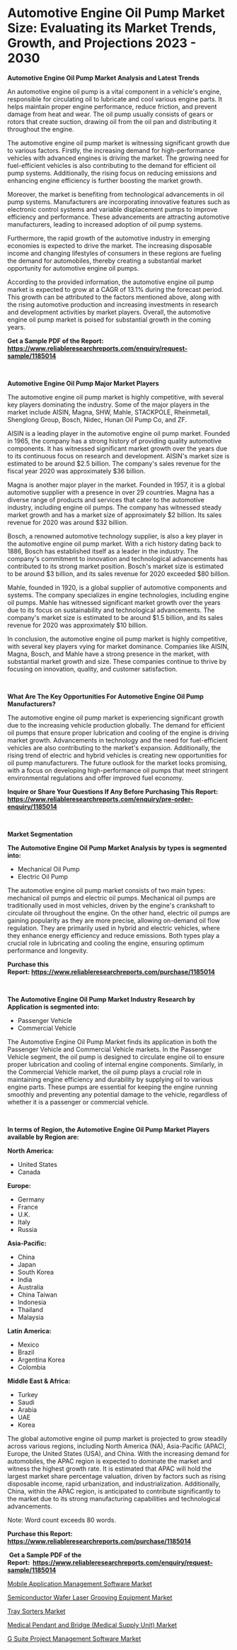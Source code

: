 <p><h1>Automotive Engine Oil Pump Market Size: Evaluating its Market Trends, Growth, and Projections 2023 - 2030</h1></p><p><strong>Automotive Engine Oil Pump Market Analysis and Latest Trends</strong></p>
<p><p>An automotive engine oil pump is a vital component in a vehicle's engine, responsible for circulating oil to lubricate and cool various engine parts. It helps maintain proper engine performance, reduce friction, and prevent damage from heat and wear. The oil pump usually consists of gears or rotors that create suction, drawing oil from the oil pan and distributing it throughout the engine.</p><p>The automotive engine oil pump market is witnessing significant growth due to various factors. Firstly, the increasing demand for high-performance vehicles with advanced engines is driving the market. The growing need for fuel-efficient vehicles is also contributing to the demand for efficient oil pump systems. Additionally, the rising focus on reducing emissions and enhancing engine efficiency is further boosting the market growth.</p><p>Moreover, the market is benefiting from technological advancements in oil pump systems. Manufacturers are incorporating innovative features such as electronic control systems and variable displacement pumps to improve efficiency and performance. These advancements are attracting automotive manufacturers, leading to increased adoption of oil pump systems.</p><p>Furthermore, the rapid growth of the automotive industry in emerging economies is expected to drive the market. The increasing disposable income and changing lifestyles of consumers in these regions are fueling the demand for automobiles, thereby creating a substantial market opportunity for automotive engine oil pumps.</p><p>According to the provided information, the automotive engine oil pump market is expected to grow at a CAGR of 13.1% during the forecast period. This growth can be attributed to the factors mentioned above, along with the rising automotive production and increasing investments in research and development activities by market players. Overall, the automotive engine oil pump market is poised for substantial growth in the coming years.</p></p>
<p><strong>Get a Sample PDF of the Report:&nbsp; <a href="https://www.reliableresearchreports.com/enquiry/request-sample/1185014">https://www.reliableresearchreports.com/enquiry/request-sample/1185014</a></strong></p>
<p>&nbsp;</p>
<p><strong>Automotive Engine Oil Pump Major Market Players</strong></p>
<p><p>The automotive engine oil pump market is highly competitive, with several key players dominating the industry. Some of the major players in the market include AISIN, Magna, SHW, Mahle, STACKPOLE, Rheinmetall, Shenglong Group, Bosch, Nidec, Hunan Oil Pump Co, and ZF.</p><p>AISIN is a leading player in the automotive engine oil pump market. Founded in 1965, the company has a strong history of providing quality automotive components. It has witnessed significant market growth over the years due to its continuous focus on research and development. AISIN's market size is estimated to be around $2.5 billion. The company's sales revenue for the fiscal year 2020 was approximately $36 billion.</p><p>Magna is another major player in the market. Founded in 1957, it is a global automotive supplier with a presence in over 29 countries. Magna has a diverse range of products and services that cater to the automotive industry, including engine oil pumps. The company has witnessed steady market growth and has a market size of approximately $2 billion. Its sales revenue for 2020 was around $32 billion.</p><p>Bosch, a renowned automotive technology supplier, is also a key player in the automotive engine oil pump market. With a rich history dating back to 1886, Bosch has established itself as a leader in the industry. The company's commitment to innovation and technological advancements has contributed to its strong market position. Bosch's market size is estimated to be around $3 billion, and its sales revenue for 2020 exceeded $80 billion.</p><p>Mahle, founded in 1920, is a global supplier of automotive components and systems. The company specializes in engine technologies, including engine oil pumps. Mahle has witnessed significant market growth over the years due to its focus on sustainability and technological advancements. The company's market size is estimated to be around $1.5 billion, and its sales revenue for 2020 was approximately $10 billion.</p><p>In conclusion, the automotive engine oil pump market is highly competitive, with several key players vying for market dominance. Companies like AISIN, Magna, Bosch, and Mahle have a strong presence in the market, with substantial market growth and size. These companies continue to thrive by focusing on innovation, quality, and customer satisfaction.</p></p>
<p>&nbsp;</p>
<p><strong>What Are The Key Opportunities For Automotive Engine Oil Pump Manufacturers?</strong></p>
<p><p>The automotive engine oil pump market is experiencing significant growth due to the increasing vehicle production globally. The demand for efficient oil pumps that ensure proper lubrication and cooling of the engine is driving market growth. Advancements in technology and the need for fuel-efficient vehicles are also contributing to the market's expansion. Additionally, the rising trend of electric and hybrid vehicles is creating new opportunities for oil pump manufacturers. The future outlook for the market looks promising, with a focus on developing high-performance oil pumps that meet stringent environmental regulations and offer improved fuel economy.</p></p>
<p><strong>Inquire or Share Your Questions If Any Before Purchasing This Report: <a href="https://www.reliableresearchreports.com/enquiry/pre-order-enquiry/1185014">https://www.reliableresearchreports.com/enquiry/pre-order-enquiry/1185014</a></strong></p>
<p>&nbsp;</p>
<p><strong>Market Segmentation</strong></p>
<p><strong>The Automotive Engine Oil Pump Market Analysis by types is segmented into:</strong></p>
<p><ul><li>Mechanical Oil Pump</li><li>Electric Oil Pump</li></ul></p>
<p><p>The automotive engine oil pump market consists of two main types: mechanical oil pumps and electric oil pumps. Mechanical oil pumps are traditionally used in most vehicles, driven by the engine's crankshaft to circulate oil throughout the engine. On the other hand, electric oil pumps are gaining popularity as they are more precise, allowing on-demand oil flow regulation. They are primarily used in hybrid and electric vehicles, where they enhance energy efficiency and reduce emissions. Both types play a crucial role in lubricating and cooling the engine, ensuring optimum performance and longevity.</p></p>
<p><strong>Purchase this Report:&nbsp;<a href="https://www.reliableresearchreports.com/purchase/1185014">https://www.reliableresearchreports.com/purchase/1185014</a></strong></p>
<p>&nbsp;</p>
<p><strong>The Automotive Engine Oil Pump Market Industry Research by Application is segmented into:</strong></p>
<p><ul><li>Passenger Vehicle</li><li>Commercial Vehicle</li></ul></p>
<p><p>The Automotive Engine Oil Pump Market finds its application in both the Passenger Vehicle and Commercial Vehicle markets. In the Passenger Vehicle segment, the oil pump is designed to circulate engine oil to ensure proper lubrication and cooling of internal engine components. Similarly, in the Commercial Vehicle market, the oil pump plays a crucial role in maintaining engine efficiency and durability by supplying oil to various engine parts. These pumps are essential for keeping the engine running smoothly and preventing any potential damage to the vehicle, regardless of whether it is a passenger or commercial vehicle.</p></p>
<p>&nbsp;</p>
<p><strong>In terms of Region, the Automotive Engine Oil Pump Market Players available by Region are:</strong></p>
<p>
    <p> <strong> North America: </strong>
        <ul>
            <li>United States</li>
            <li>Canada</li>
        </ul>
        </p> 
    <p> <strong> Europe: </strong>
        <ul>
            <li>Germany</li>
            <li>France</li>
            <li>U.K.</li>
            <li>Italy</li>
            <li>Russia</li>
        </ul>
        </p> 
    <p> <strong> Asia-Pacific: </strong>
        <ul>
            <li>China</li>
            <li>Japan</li>
            <li>South Korea</li>
            <li>India</li>
            <li>Australia</li>
            <li>China Taiwan</li>
            <li>Indonesia</li>
            <li>Thailand</li>
            <li>Malaysia</li>
        </ul>
        </p> 
    <p> <strong> Latin America: </strong>
        <ul>
            <li>Mexico</li>
            <li>Brazil</li>
            <li>Argentina Korea</li>
            <li>Colombia</li>
        </ul>
        </p> 
    <p> <strong> Middle East & Africa: </strong>
        <ul>
            <li>Turkey</li>
            <li>Saudi</li>
            <li>Arabia</li>
            <li>UAE</li>
            <li>Korea</li>
        </ul>
    </p>
    </p>
<p><p>The global automotive engine oil pump market is projected to grow steadily across various regions, including North America (NA), Asia-Pacific (APAC), Europe, the United States (USA), and China. With the increasing demand for automobiles, the APAC region is expected to dominate the market and witness the highest growth rate. It is estimated that APAC will hold the largest market share percentage valuation, driven by factors such as rising disposable income, rapid urbanization, and industrialization. Additionally, China, within the APAC region, is anticipated to contribute significantly to the market due to its strong manufacturing capabilities and technological advancements.</p><p>Note: Word count exceeds 80 words.</p></p>
<p><strong>Purchase this Report: <a href="https://www.reliableresearchreports.com/purchase/1185014">https://www.reliableresearchreports.com/purchase/1185014</a></strong></p>
<p>&nbsp;<strong>Get a Sample PDF of the Report:&nbsp;&nbsp;<a href="https://www.reliableresearchreports.com/enquiry/request-sample/1185014">https://www.reliableresearchreports.com/enquiry/request-sample/1185014</a></strong></p>
<p><strong></strong></p>
<p><p><a href="https://github.com/WillieWoodard/Market-Research-Report-List-1/blob/main/mobile-application-management-software-market.md">Mobile Application Management Software Market</a></p><p><a href="https://issuu.com/reportprime-2/docs/semiconductor-wafer-laser-grooving-equipment-marke?fr=xKAE9_zU1NQ">Semiconductor Wafer Laser Grooving Equipment Market</a></p><p><a href="https://medium.com/@reecebednar/tray-sorters-market-exploring-market-share-market-trends-and-future-growth-82e0423e717d">Tray Sorters Market</a></p><p><a href="https://medium.com/@flavietowne/medical-pendant-and-bridge-medical-supply-unit-market-focuses-on-market-share-size-and-projected-4ef1c61c53eb">Medical Pendant and Bridge (Medical Supply Unit) Market</a></p><p><a href="https://github.com/PeterParrish5/Market-Research-Report-List-1/blob/main/g-suite-project-management-software-market.md">G Suite Project Management Software Market</a></p></p>